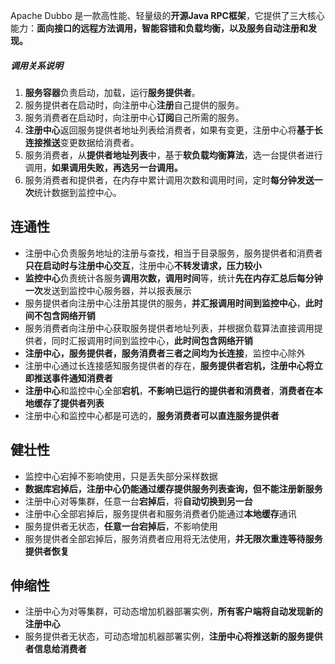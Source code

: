 Apache Dubbo 是一款高性能、轻量级的**开源Java RPC框架**，它提供了三大核心能力：**面向接口的远程方法调用，智能容错和负载均衡，以及服务自动注册和发现。**



##### 调用关系说明

1. **服务容器**负责启动，加载，运行**服务提供者**。
2. 服务提供者在启动时，向注册中心**注册**自己提供的服务。
3. 服务消费者在启动时，向注册中心**订阅**自己所需的服务。
4. **注册中心**返回服务提供者地址列表给消费者，如果有变更，注册中心将**基于长连接推送**变更数据给消费者。
5. 服务消费者，从**提供者地址列表**中，基于**软负载均衡算法**，选一台提供者进行调用，**如果调用失败，再选另一台调用。**
6. 服务消费者和提供者，在内存中累计调用次数和调用时间，定时**每分钟发送一次**统计数据到监控中心。



## 连通性

- 注册中心负责服务地址的注册与查找，相当于目录服务，服务提供者和消费者**只在启动时与注册中心交互**，注册中心**不转发请求，压力较小**
- **监控中心**负责统计各服务**调用次数，调用时间**等，统计**先在内存汇总后每分钟一次**发送到监控中心服务器，并以报表展示
- 服务提供者向注册中心注册其提供的服务，**并汇报调用时间到监控中心**，**此时间不包含网络开销**
- 服务消费者向注册中心获取服务提供者地址列表，并根据负载算法直接调用提供者，同时汇报调用时间到监控中心，**此时间包含网络开销**
- **注册中心，服务提供者，服务消费者三者之间均为长连接**，监控中心除外
- 注册中心通过长连接感知服务提供者的存在，**服务提供者宕机，注册中心将立即推送事件通知消费者**
- **注册中心**和监控中心全部**宕机**，**不影响已运行的提供者和消费者**，**消费者在本地缓存了提供者列表**
- 注册中心和监控中心都是可选的，**服务消费者可以直连服务提供者**

## 健壮性

- 监控中心宕掉不影响使用，只是丢失部分采样数据
- **数据库宕掉后，注册中心仍能通过缓存提供服务列表查询，但不能注册新服务**
- 注册中心对等集群，任意一台**宕掉后**，将**自动切换到另一台**
- 注册中心全部宕掉后，服务提供者和服务消费者仍能通过**本地缓存**通讯
- 服务提供者无状态，**任意一台宕掉后**，不影响使用
- 服务提供者全部宕掉后，服务消费者应用将无法使用，**并无限次重连等待服务提供者恢复**

## 伸缩性

- 注册中心为对等集群，可动态增加机器部署实例，**所有客户端将自动发现新的注册中心**
- 服务提供者无状态，可动态增加机器部署实例，**注册中心将推送新的服务提供者信息给消费者**